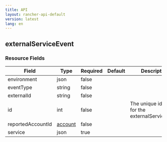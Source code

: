 ```yaml
---
title: API
layout: rancher-api-default
version: latest
lang: en
---
```


## externalServiceEvent





### Resource Fields

Field | Type | Required | Default | Description
---|---|---|---|---
environment | json | false |  | 
eventType | string | false |  | 
externalId | string | false |  | 
id | int | false |  | The unique identifier for the externalServiceEvent
reportedAccountId | [account]({{site.baseurl}}/rancher/{{page.version}}/{{page.lang}}/api/api-resources/account/) | false |  | 
service | json | true |  | 

